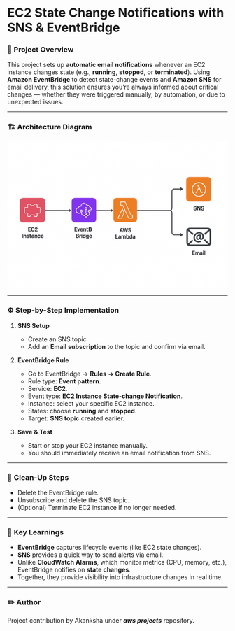 # EC2 State Change Notifications with SNS & EventBridge

### 📌 Project Overview

This project sets up **automatic email notifications** whenever an EC2 instance changes state (e.g., **running**, **stopped**, or **terminated**). Using **Amazon EventBridge** to detect state-change events and **Amazon SNS** for email delivery, this solution ensures you’re always informed about critical changes — whether they were triggered manually, by automation, or due to unexpected issues.

---

### 🏗️ Architecture Diagram

![EC2 State Change Notifications Architecture](./Project-07.png)


---

### ⚙️ Step-by-Step Implementation


1. **SNS Setup**

   * Create an SNS topic 
   * Add an **Email subscription** to the topic and confirm via email.

2. **EventBridge Rule**

   * Go to EventBridge → **Rules → Create Rule**.
   * Rule type: **Event pattern**.
   * Service: **EC2**.
   * Event type: **EC2 Instance State-change Notification**.
   * Instance: select your specific EC2 instance.
   * States: choose **running** and **stopped**.
   * Target: **SNS topic** created earlier.

3. **Save & Test**

   * Start or stop your EC2 instance manually.
   * You should immediately receive an email notification from SNS.

---

### 🧹 **Clean-Up Steps**

* Delete the EventBridge rule.
* Unsubscribe and delete the SNS topic.
* (Optional) Terminate EC2 instance if no longer needed.

---

### 🔑 **Key Learnings**

* **EventBridge** captures lifecycle events (like EC2 state changes).
* **SNS** provides a quick way to send alerts via email.
* Unlike **CloudWatch Alarms**, which monitor metrics (CPU, memory, etc.), EventBridge notifies on **state changes**.
* Together, they provide visibility into infrastructure changes in real time.

---

### ✏️ **Author**
Project contribution by Akanksha under ***aws projects*** repository.
